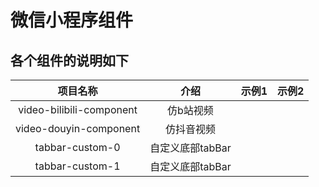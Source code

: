 # 微信小程序组件

## 各个组件的说明如下

|         项目名称         |       介绍       | 示例1 | 示例2 |
| :----------------------: | :--------------: | :---: | :---: |
| video-bilibili-component |    仿b站视频     |       |       |
|  video-douyin-component  |    仿抖音视频    |       |       |
|     tabbar-custom-0      | 自定义底部tabBar |       |       |
|     tabbar-custom-1      | 自定义底部tabBar |       |       |

